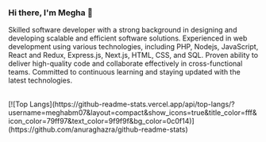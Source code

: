 ### Hi there, I'm Megha 👋

Skilled software developer with a strong background in designing and developing scalable and efficient
software solutions. Experienced in web development using various technologies, including PHP, Nodejs,
JavaScript, React and Redux, Express.js, Next.js, HTML, CSS, and SQL. Proven ability to deliver high-quality
code and collaborate effectively in cross-functional teams. Committed to continuous learning and staying
updated with the latest technologies.

</br>
[![Top
Langs](https://github-readme-stats.vercel.app/api/top-langs/?username=meghabm07&layout=compact&show_icons=true&title_color=fff&icon_color=79ff97&text_color=9f9f9f&bg_color=0c0f14)](https://github.com/anuraghazra/github-readme-stats)
